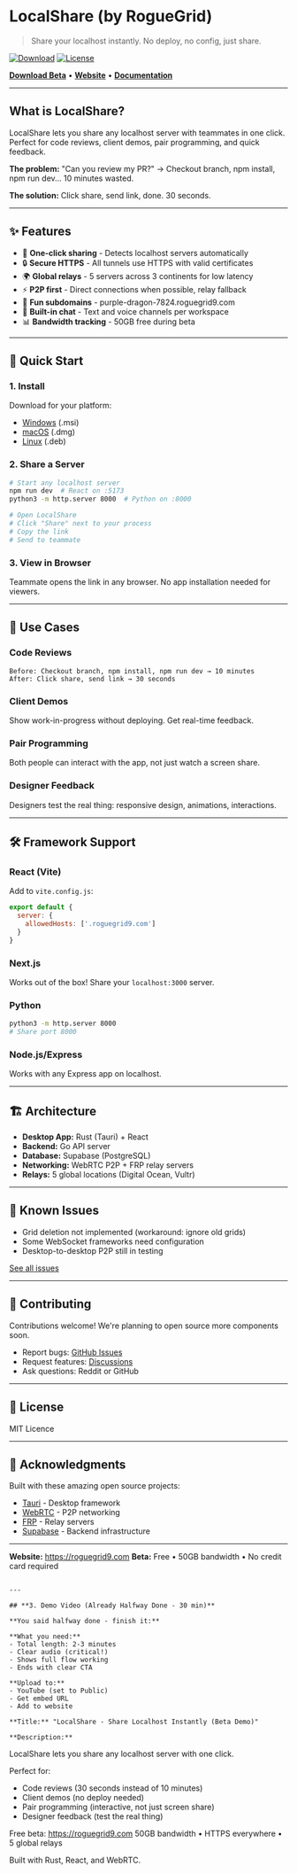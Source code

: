 # LocalShare (by RogueGrid)

> Share your localhost instantly. No deploy, no config, just share.

[![Download](https://img.shields.io/github/v/release/roguegrid9/roguegrid9)](https://github.com/roguegrid9/roguegrid9/releases)
[![License](https://img.shields.io/github/license/roguegrid9/roguegrid9)](LICENSE)

**[Download Beta](https://github.com/roguegrid9/roguegrid9/releases/latest)** • **[Website](https://roguegrid9.com)** • **[Documentation](docs/)**

---

## What is LocalShare?

LocalShare lets you share any localhost server with teammates in one click. Perfect for code reviews, client demos, pair programming, and quick feedback.

**The problem:** "Can you review my PR?" → Checkout branch, npm install, npm run dev... 10 minutes wasted.

**The solution:** Click share, send link, done. 30 seconds.

---

## ✨ Features

- 🚀 **One-click sharing** - Detects localhost servers automatically
- 🔒 **Secure HTTPS** - All tunnels use HTTPS with valid certificates
- 🌍 **Global relays** - 5 servers across 3 continents for low latency
- ⚡ **P2P first** - Direct connections when possible, relay fallback
- 🎨 **Fun subdomains** - purple-dragon-7824.roguegrid9.com
- 💬 **Built-in chat** - Text and voice channels per workspace
- 📊 **Bandwidth tracking** - 50GB free during beta

---

## 🚀 Quick Start

### 1. Install

Download for your platform:
- [Windows](https://github.com/roguegrid9/roguegrid9/releases/latest) (.msi)
- [macOS](https://github.com/roguegrid9/roguegrid9/releases/latest) (.dmg)
- [Linux](https://github.com/roguegrid9/roguegrid9/releases/latest) (.deb)

### 2. Share a Server
```bash
# Start any localhost server
npm run dev  # React on :5173
python3 -m http.server 8000  # Python on :8000

# Open LocalShare
# Click "Share" next to your process
# Copy the link
# Send to teammate
```

### 3. View in Browser

Teammate opens the link in any browser. No app installation needed for viewers.

---

## 📖 Use Cases

### Code Reviews
```
Before: Checkout branch, npm install, npm run dev → 10 minutes
After: Click share, send link → 30 seconds
```

### Client Demos
Show work-in-progress without deploying. Get real-time feedback.

### Pair Programming
Both people can interact with the app, not just watch a screen share.

### Designer Feedback
Designers test the real thing: responsive design, animations, interactions.

---

## 🛠️ Framework Support

### React (Vite)

Add to `vite.config.js`:
```javascript
export default {
  server: {
    allowedHosts: ['.roguegrid9.com']
  }
}
```

### Next.js

Works out of the box! Share your `localhost:3000` server.

### Python
```bash
python3 -m http.server 8000
# Share port 8000
```

### Node.js/Express

Works with any Express app on localhost.

---

## 🏗️ Architecture

- **Desktop App:** Rust (Tauri) + React
- **Backend:** Go API server
- **Database:** Supabase (PostgreSQL)
- **Networking:** WebRTC P2P + FRP relay servers
- **Relays:** 5 global locations (Digital Ocean, Vultr)

---

## 🐛 Known Issues

- Grid deletion not implemented (workaround: ignore old grids)
- Some WebSocket frameworks need configuration
- Desktop-to-desktop P2P still in testing

[See all issues](https://github.com/roguegrid9/roguegrid9/issues)

---

## 🤝 Contributing

Contributions welcome! We're planning to open source more components soon.

- Report bugs: [GitHub Issues](https://github.com/roguegrid9/roguegrid9/issues)
- Request features: [Discussions](https://github.com/roguegrid9/roguegrid9/discussions)
- Ask questions: Reddit or GitHub

---

## 📜 License

MIT Licence

---

## 🙏 Acknowledgments

Built with these amazing open source projects:
- [Tauri](https://tauri.app) - Desktop framework
- [WebRTC](https://webrtc.org) - P2P networking
- [FRP](https://github.com/fatedier/frp) - Relay servers
- [Supabase](https://supabase.com) - Backend infrastructure

---

**Website:** https://roguegrid9.com
**Beta:** Free • 50GB bandwidth • No credit card required
```

---

## **3. Demo Video (Already Halfway Done - 30 min)**

**You said halfway done - finish it:**

**What you need:**
- Total length: 2-3 minutes
- Clear audio (critical!)
- Shows full flow working
- Ends with clear CTA

**Upload to:**
- YouTube (set to Public)
- Get embed URL
- Add to website

**Title:** "LocalShare - Share Localhost Instantly (Beta Demo)"

**Description:**
```
LocalShare lets you share any localhost server with one click.

Perfect for:
- Code reviews (30 seconds instead of 10 minutes)
- Client demos (no deploy needed)
- Pair programming (interactive, not just screen share)
- Designer feedback (test the real thing)

Free beta: https://roguegrid9.com
50GB bandwidth • HTTPS everywhere • 5 global relays

Built with Rust, React, and WebRTC.